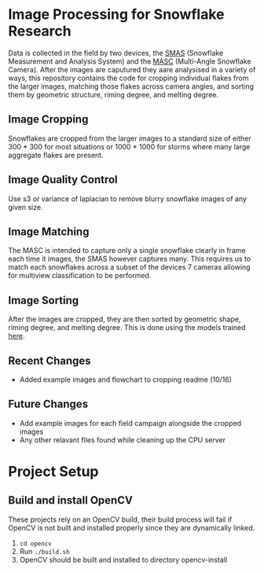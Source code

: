 # Image Processing for Snowflake Research

Data is collected in the field by two devices, the [SMAS](https://ieeexplore.ieee.org/document/9886325) (Snowflake Measurement and Analysis System) and the [MASC](https://www.researchgate.net/figure/Multi-Angle-Snowflake-Camera-MASC-a-photograph-showing-three-cameras-and-electronic_fig1_303957019) (Multi-Angle Snowflake Camera). After the images are caputured they aare analysised in a variety of ways, this repository contains the code for cropping individual flakes from the larger images, matching those flakes across camera angles, and sorting them by geometric structure, riming degree, and melting degree. 

## Image Cropping

Snowflakes are cropped from the larger images to a standard size of either 300 * 300 for most situations or 1000 * 1000 for storms where many large aggregate flakes are present.

## Image Quality Control

Use s3 or variance of laplacian to remove blurry snowflake images of any given size.

## Image Matching

The MASC is intended to capture only a single snowflake clearly in frame each time it images, the SMAS however captures many. This requires us to match each snowflakes across a subset of the devices 7 cameras allowing for multiview classification to be performed. 

## Image Sorting

After the images are cropped, they are then sorted by geometric shape, riming degree, and melting degree. This is done using the models trained [here](https://github.com/Isaac-Jacobson/snowClassification/tree/main).

## Recent Changes
- Added example images and flowchart to cropping readme (10/16)

## Future Changes
- Add example images for each field campaign alongside the cropped images
- Any other relavant files found while cleaning up the CPU server

# Project Setup
## Build and install OpenCV
These projects rely on an OpenCV build, their build process will fail if OpenCV is not built and installed properly since they are dynamically linked.

1. `cd opencv`
2. Run `./build.sh`
3. OpenCV should be built and installed to directory opencv-install